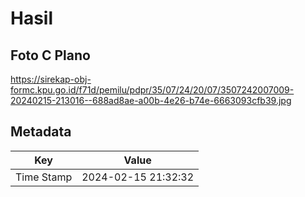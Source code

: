 # Hasil

## Foto C Plano

https://sirekap-obj-formc.kpu.go.id/f71d/pemilu/pdpr/35/07/24/20/07/3507242007009-20240215-213016--688ad8ae-a00b-4e26-b74e-6663093cfb39.jpg


## Metadata

| Key        | Value               |
| ---------- | ------------------- |
| Time Stamp | 2024-02-15 21:32:32 |



